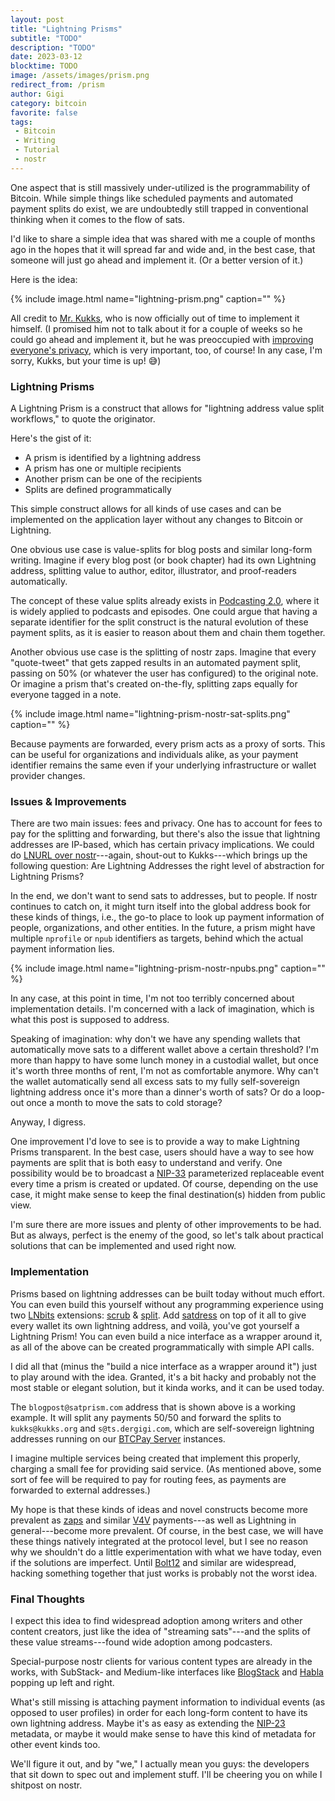 ```yaml
---
layout: post
title: "Lightning Prisms"
subtitle: "TODO"
description: "TODO"
date: 2023-03-12
blocktime: TODO
image: /assets/images/prism.png
redirect_from: /prism
author: Gigi
category: bitcoin
favorite: false
tags:
 - Bitcoin
 - Writing
 - Tutorial
 - nostr
---
```


One aspect that is still massively under-utilized is the programmability
of Bitcoin. While simple things like scheduled payments and automated
payment splits do exist, we are undoubtedly still trapped in
conventional thinking when it comes to the flow of sats.

I'd like to share a simple idea that was shared with me a couple of
months ago in the hopes that it will spread far and wide and, in the
best case, that someone will just go ahead and implement it. (Or a
better version of it.)

Here is the idea:

{% include image.html name="lightning-prism.png" caption="" %}

All credit to [Mr. Kukks](https://nostr.directory/p/MrKukks), who is now
officially out of time to implement it himself. (I promised him not to
talk about it for a couple of weeks so he could go ahead and implement
it, but he was preoccupied with [improving everyone's
privacy](https://nitter.at/MrKukks/status/1630221270246719489), which is
very important, too, of course! In any case, I'm sorry, Kukks, but your
time is up! 😅)

### Lightning Prisms

A Lightning Prism is a construct that allows for "lightning address
value split workflows," to quote the originator.

Here's the gist of it:

- A prism is identified by a lightning address
- A prism has one or multiple recipients
- Another prism can be one of the recipients
- Splits are defined programmatically

This simple construct allows for all kinds of use cases and can be
implemented on the application layer without any changes to Bitcoin or
Lightning.

One obvious use case is value-splits for blog posts and similar
long-form writing. Imagine if every blog post (or book chapter) had its
own Lightning address, splitting value to author, editor, illustrator,
and proof-readers automatically.

The concept of these value splits already exists in [Podcasting
2.0](https://github.com/Podcastindex-org/podcast-namespace/blob/main/value/value.md#payment-calculation),
where it is widely applied to podcasts and episodes. One could argue
that having a separate identifier for the split construct is the natural
evolution of these payment splits, as it is easier to reason about them
and chain them together.

Another obvious use case is the splitting of nostr zaps. Imagine that
every "quote-tweet" that gets zapped results in an automated payment
split, passing on 50% (or whatever the user has configured) to the
original note. Or imagine a prism that's created on-the-fly, splitting
zaps equally for everyone tagged in a note.

{% include image.html name="lightning-prism-nostr-sat-splits.png" caption="" %}

Because payments are forwarded, every prism acts as a proxy of sorts.
This can be useful for organizations and individuals alike, as your
payment identifier remains the same even if your underlying
infrastructure or wallet provider changes.

### Issues & Improvements

There are two main issues: fees and privacy. One has to account for fees
to pay for the splitting and forwarding, but there's also the issue
that lightning addresses are IP-based, which has certain privacy
implications. We could do [LNURL over
nostr](https://github.com/lnurl/luds/pull/203)---again, shout-out to
Kukks---which brings up the following question: Are Lightning Addresses
the right level of abstraction for Lightning Prisms?

In the end, we don't want to send sats to addresses, but to people. If
nostr continues to catch on, it might turn itself into the global
address book for these kinds of things, i.e., the go-to place to look up
payment information of people, organizations, and other entities. In the
future, a prism might have multiple `nprofile` or `npub` identifiers
as targets, behind which the actual payment information lies.

{% include image.html name="lightning-prism-nostr-npubs.png" caption="" %}

In any case, at this point in time, I'm not too terribly concerned
about implementation details. I'm concerned with a lack of imagination,
which is what this post is supposed to address.

Speaking of imagination: why don't we have any spending wallets that
automatically move sats to a different wallet above a certain threshold?
I'm more than happy to have some lunch money in a custodial wallet, but
once it's worth three months of rent, I'm not as comfortable anymore.
Why can't the wallet automatically send all excess sats to my fully
self-sovereign lightning address once it's more than a dinner's worth
of sats? Or do a loop-out once a month to move the sats to cold storage?

Anyway, I digress.

One improvement I'd love to see is to provide a way to make Lightning
Prisms transparent. In the best case, users should have a way to see how
payments are split that is both easy to understand and verify. One
possibility would be to broadcast a
[NIP-33](https://github.com/nostr-protocol/nips/blob/master/33.md)
parameterized replaceable event every time a prism is created or
updated. Of course, depending on the use case, it might make sense to
keep the final destination(s) hidden from public view.

I'm sure there are more issues and plenty of other improvements to be
had. But as always, perfect is the enemy of the good, so let's talk
about practical solutions that can be implemented and used right now.

### Implementation

Prisms based on lightning addresses can be built today without much
effort. You can even build this yourself without any programming
experience using two [LNbits](https://lnbits.com/) extensions:
[scrub](https://github.com/lnbits/scrub) &
[split](https://github.com/lnbits/splitpayments). Add
[satdress](https://github.com/nbd-wtf/satdress) on top of it all to give
every wallet its own lightning address, and voilà, you've got yourself
a Lightning Prism! You can even build a nice interface as a wrapper
around it, as all of the above can be created programmatically with
simple API calls.

I did all that (minus the "build a nice interface as a wrapper around
it") just to play around with the idea. Granted, it's a bit hacky and
probably not the most stable or elegant solution, but it kinda works,
and it can be used today.

The `blogpost@satprism.com` address that is shown above is a working
example. It will split any payments 50/50 and forward the splits to
`kukks@kukks.org` and `s@ts.dergigi.com`, which are self-sovereign
lightning addresses running on our [BTCPay
Server](https://btcpayserver.org/) instances.

I imagine multiple services being created that implement this properly,
charging a small fee for providing said service. (As mentioned above,
some sort of fee will be required to pay for routing fees, as payments
are forwarded to external addresses.)

My hope is that these kinds of ideas and novel constructs become more
prevalent as [zaps](https://nostr-resources.com/#receiving-zaps) and
similar [V4V](https://value4value.info/) payments---as well as Lightning
in general---become more prevalent. Of course, in the best case, we will
have these things natively integrated at the protocol level, but I see
no reason why we shouldn't do a little experimentation with what we
have today, even if the solutions are imperfect. Until
[Bolt12](http://bolt12.org/) and similar are widespread, hacking
something together that just works is probably not the worst idea.

### Final Thoughts

I expect this idea to find widespread adoption among writers and other
content creators, just like the idea of "streaming sats"---and the
splits of these value streams---found wide adoption among podcasters.

Special-purpose nostr clients for various content types are already in
the works, with SubStack- and Medium-like interfaces like
[BlogStack](https://blogstack.io/) and [Habla](https://habla.news/)
popping up left and right.

What's still missing is attaching payment information to individual
events (as opposed to user profiles) in order for each long-form content
to have its own lightning address. Maybe it's as easy as extending the
[NIP-23](https://github.com/nostr-protocol/nips/blob/master/23.md)
metadata, or maybe it would make sense to have this kind of metadata for
other event kinds too.

We'll figure it out, and by "we," I actually mean you guys: the
developers that sit down to spec out and implement stuff. I'll be
cheering you on while I shitpost on nostr.
